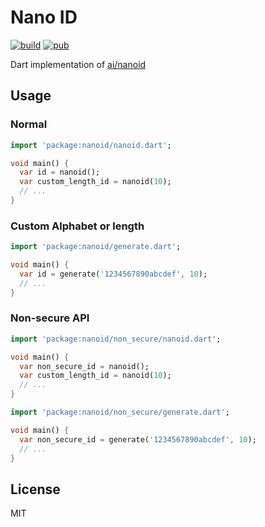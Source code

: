 # Nano ID

[![build](https://img.shields.io/travis/pd4d10/nanoid.svg)](https://travis-ci.org/pd4d10/nanoid)
[![pub](https://img.shields.io/pub/v/nanoid.svg)](https://pub.dartlang.org/packages/nanoid)

Dart implementation of [ai/nanoid](https://github.com/ai/nanoid)

## Usage

### Normal

```dart
import 'package:nanoid/nanoid.dart';

void main() {
  var id = nanoid();
  var custom_length_id = nanoid(10);
  // ...
}
```

### Custom Alphabet or length

```dart
import 'package:nanoid/generate.dart';

void main() {
  var id = generate('1234567890abcdef', 10);
  // ...
}
```

### Non-secure API

```dart
import 'package:nanoid/non_secure/nanoid.dart';

void main() {
  var non_secure_id = nanoid();
  var custom_length_id = nanoid(10);
  // ...
}
```

```dart
import 'package:nanoid/non_secure/generate.dart';

void main() {
  var non_secure_id = generate('1234567890abcdef', 10);
  // ...
}
```

## License

MIT
